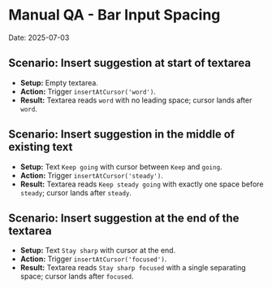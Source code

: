 # Manual QA - Bar Input Spacing

Date: 2025-07-03

## Scenario: Insert suggestion at start of textarea
- **Setup:** Empty textarea.
- **Action:** Trigger `insertAtCursor('word')`.
- **Result:** Textarea reads `word` with no leading space; cursor lands after `word`.

## Scenario: Insert suggestion in the middle of existing text
- **Setup:** Text `Keep going` with cursor between `Keep` and `going`.
- **Action:** Trigger `insertAtCursor('steady')`.
- **Result:** Textarea reads `Keep steady going` with exactly one space before `steady`; cursor lands after `steady`.

## Scenario: Insert suggestion at the end of the textarea
- **Setup:** Text `Stay sharp` with cursor at the end.
- **Action:** Trigger `insertAtCursor('focused')`.
- **Result:** Textarea reads `Stay sharp focused` with a single separating space; cursor lands after `focused`.
